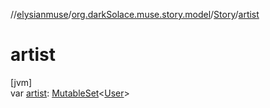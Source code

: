 //[elysianmuse](../../../index.md)/[org.darkSolace.muse.story.model](../index.md)/[Story](index.md)/[artist](artist.md)

# artist

[jvm]\
var [artist](artist.md): [MutableSet](https://kotlinlang.org/api/latest/jvm/stdlib/kotlin.collections/-mutable-set/index.html)&lt;[User](../../org.darkSolace.muse.user.model/-user/index.md)&gt;
